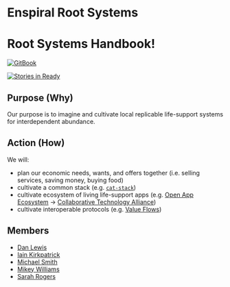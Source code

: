 # Enspiral Root Systems

# Root Systems Handbook!
[![GitBook](https://sm3lir.cloudimage.io/s/width/34/https://www.gitbook.com/assets/images/logo/128.png?v=9.0.4)](https://enspiral-root-systems.gitbooks.io/handbook/content/)

[![Stories in Ready](https://badge.waffle.io/enspiral-root-systems/handbook.svg?label=ready&title=Ready)](https://waffle.io/enspiral-root-systems/meta)

## Purpose (Why)

Our purpose is to imagine and cultivate local replicable life-support systems for interdependent abundance.

## Action (How)

We will:

- plan our economic needs, wants, and offers together (i.e. selling services, saving money, buying food)
- cultivate a common stack (e.g. [`cat-stack`](https://github.com/enspiral-root-systems/cat-stack))
- cultivate ecosystem of living life-support apps (e.g. [Open App Ecosystem](https://github.com/open-app/core) -> [Collaborative Technology Alliance](https://medium.com/enspiral-tales/doing-more-together-together-seeding-a-collaborative-technology-alliance-82243ea30d41))
- cultivate interoperable protocols (e.g. [Value Flows](https://valueflo.ws))

## Members

- [Dan Lewis](https://github.com/agentlewis)
- [Iain Kirkpatrick](https://github.com/iainkirkpatrick/)
- [Michael Smith](https://github.com/NotThatSmith)
- [Mikey Williams](https://github.com/ahdinosaur)
- [Sarah Rogers](https://github.com/sarah-arrrgh)
